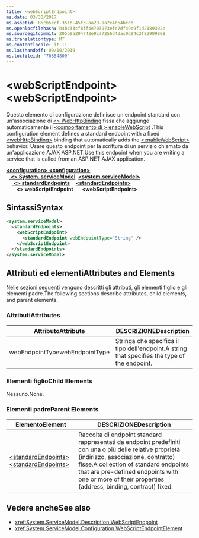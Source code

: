 ```yaml
---
title: <webScriptEndpoint>
ms.date: 03/30/2017
ms.assetid: 85cb5ecf-351b-45f3-aa29-aa2e4b64bcdd
ms.openlocfilehash: b4bc33cf8ff4e703973efe7df49e9f1d2189302e
ms.sourcegitcommit: 205b9a204742e9c77256d43ac9d94c3f82909808
ms.translationtype: MT
ms.contentlocale: it-IT
ms.lasthandoff: 09/10/2019
ms.locfileid: "70854809"
---
```

# <a name="webscriptendpoint"></a><span data-ttu-id="d238e-101">\<webScriptEndpoint></span><span class="sxs-lookup"><span data-stu-id="d238e-101">\<webScriptEndpoint></span></span>
<span data-ttu-id="d238e-102">Questo elemento di configurazione definisce un endpoint standard con un'associazione di [ \<> WebHttpBinding](webhttpbinding.md) fissa che aggiunge automaticamente il [ \<comportamento di > enableWebScript](enablewebscript.md) .</span><span class="sxs-lookup"><span data-stu-id="d238e-102">This configuration element defines a standard endpoint with a fixed [\<webHttpBinding>](webhttpbinding.md) binding that automatically adds the [\<enableWebScript>](enablewebscript.md) behavior.</span></span> <span data-ttu-id="d238e-103">Usare questo endpoint per la scrittura di un servizio chiamato da un'applicazione AJAX ASP.NET.</span><span class="sxs-lookup"><span data-stu-id="d238e-103">Use this endpoint when you are writing a service that is called from an ASP.NET AJAX application.</span></span>  
  
<span data-ttu-id="d238e-104">[ **\<configuration>** ](../configuration-element.md)</span><span class="sxs-lookup"><span data-stu-id="d238e-104">[**\<configuration>**](../configuration-element.md)</span></span>\
<span data-ttu-id="d238e-105">&nbsp;&nbsp;[ **\<> System. serviceModel**](system-servicemodel.md)</span><span class="sxs-lookup"><span data-stu-id="d238e-105">&nbsp;&nbsp;[**\<system.serviceModel>**](system-servicemodel.md)</span></span>\
<span data-ttu-id="d238e-106">&nbsp;&nbsp;&nbsp;&nbsp;[ **\<> standardEndpoints**](standardendpoints.md)</span><span class="sxs-lookup"><span data-stu-id="d238e-106">&nbsp;&nbsp;&nbsp;&nbsp;[**\<standardEndpoints>**](standardendpoints.md)</span></span>\
<span data-ttu-id="d238e-107">&nbsp;&nbsp;&nbsp;&nbsp;&nbsp;&nbsp; **\<> webScriptEndpoint**</span><span class="sxs-lookup"><span data-stu-id="d238e-107">&nbsp;&nbsp;&nbsp;&nbsp;&nbsp;&nbsp;**\<webScriptEndpoint>**</span></span>  
  
## <a name="syntax"></a><span data-ttu-id="d238e-108">Sintassi</span><span class="sxs-lookup"><span data-stu-id="d238e-108">Syntax</span></span>  
  
```xml  
<system.serviceModel>
  <standardEndpoints>
    <webScriptEndpoint>
      <standardEndpoint webEndpointType="String" />
    </webScriptEndpoint>
  </standardEndpoints>
</system.serviceModel>
```  
  
## <a name="attributes-and-elements"></a><span data-ttu-id="d238e-109">Attributi ed elementi</span><span class="sxs-lookup"><span data-stu-id="d238e-109">Attributes and Elements</span></span>  
 <span data-ttu-id="d238e-110">Nelle sezioni seguenti vengono descritti gli attributi, gli elementi figlio e gli elementi padre.</span><span class="sxs-lookup"><span data-stu-id="d238e-110">The following sections describe attributes, child elements, and parent elements.</span></span>  
  
### <a name="attributes"></a><span data-ttu-id="d238e-111">Attributi</span><span class="sxs-lookup"><span data-stu-id="d238e-111">Attributes</span></span>  
  
|<span data-ttu-id="d238e-112">Attributo</span><span class="sxs-lookup"><span data-stu-id="d238e-112">Attribute</span></span>|<span data-ttu-id="d238e-113">DESCRIZIONE</span><span class="sxs-lookup"><span data-stu-id="d238e-113">Description</span></span>|  
|---------------|-----------------|  
|<span data-ttu-id="d238e-114">webEndpointType</span><span class="sxs-lookup"><span data-stu-id="d238e-114">webEndpointType</span></span>|<span data-ttu-id="d238e-115">Stringa che specifica il tipo dell'endpoint.</span><span class="sxs-lookup"><span data-stu-id="d238e-115">A string that specifies the type of the endpoint.</span></span>|  
  
### <a name="child-elements"></a><span data-ttu-id="d238e-116">Elementi figlio</span><span class="sxs-lookup"><span data-stu-id="d238e-116">Child Elements</span></span>  
 <span data-ttu-id="d238e-117">Nessuno.</span><span class="sxs-lookup"><span data-stu-id="d238e-117">None.</span></span>  
  
### <a name="parent-elements"></a><span data-ttu-id="d238e-118">Elementi padre</span><span class="sxs-lookup"><span data-stu-id="d238e-118">Parent Elements</span></span>  
  
|<span data-ttu-id="d238e-119">Elemento</span><span class="sxs-lookup"><span data-stu-id="d238e-119">Element</span></span>|<span data-ttu-id="d238e-120">DESCRIZIONE</span><span class="sxs-lookup"><span data-stu-id="d238e-120">Description</span></span>|  
|-------------|-----------------|  
|[<span data-ttu-id="d238e-121">\<standardEndpoints></span><span class="sxs-lookup"><span data-stu-id="d238e-121">\<standardEndpoints></span></span>](standardendpoints.md)|<span data-ttu-id="d238e-122">Raccolta di endpoint standard rappresentati da endpoint predefiniti con una o più delle relative proprietà (indirizzo, associazione, contratto) fisse.</span><span class="sxs-lookup"><span data-stu-id="d238e-122">A collection of standard endpoints that are pre-defined endpoints with one or more of their properties (address, binding, contract) fixed.</span></span>|  
  
## <a name="see-also"></a><span data-ttu-id="d238e-123">Vedere anche</span><span class="sxs-lookup"><span data-stu-id="d238e-123">See also</span></span>

- <xref:System.ServiceModel.Description.WebScriptEndpoint>
- <xref:System.ServiceModel.Configuration.WebScriptEndpointElement>
